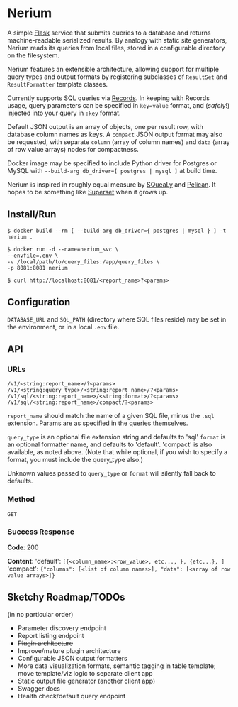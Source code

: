 # Nerium

A simple [Flask](http://flask.pocoo.org/) service that submits queries to a database and returns machine-readable serialized results. By analogy with static site generators, Nerium reads its queries from local files, stored in a configurable directory on the filesystem.

Nerium features an extensible architecture, allowing support for multiple query types and output formats by registering subclasses of `ResultSet` and `ResultFormatter` template classes.

Currently supports SQL queries via [Records](https://github.com/kennethreitz/records). In keeping with Records usage, query parameters can be specified in `key=value` format, and (_safely_!) injected into your query in `:key` format.

Default JSON output is an array of objects, one per result row, with database column names as keys. A `compact` JSON output format may also be requested, with separate `column` (array of column names) and `data` (array of row value arrays) nodes for compactness.

Docker image may be specified to include Python driver for Postgres or MySQL with `--build-arg db_driver=[ postgres | mysql ]` at build time.

Nerium is inspired in roughly equal measure by [SQueaLy](https://hashedin.com/2017/04/24/squealy-intro-how-to-build-customized-dashboard/) and [Pelican](https://blog.getpelican.com/). It hopes to be something like [Superset](https://superset.incubator.apache.org/) when it grows up.

## Install/Run

```
$ docker build --rm [ --build-arg db_driver={ postgres | mysql } ] -t nerium .

$ docker run -d --name=nerium_svc \
--envfile=.env \
-v /local/path/to/query_files:/app/query_files \
-p 8081:8081 nerium

$ curl http://localhost:8081/<report_name>?<params>
```

## Configuration

`DATABASE_URL` and `SQL_PATH` (directory where SQL files reside) may be set in the environment, or in a local `.env` file.

## API

### URLs

`/v1/<string:report_name>/?<params>`
`/v1/<string:query_type>/<string:report_name>/?<params>`
`/v1/sql/<string:report_name>/<string:format>/?<params>`
`/v1/sql/<string:report_name>/compact/?<params>`

`report_name` should match the name of a given SQL file, minus the `.sql` extension. Params are as specified in the queries themselves.

`query_type` is an optional file extension string and defaults to 'sql'
`format` is an optional formatter name, and defaults to 'default'. 'compact' is also available, as noted above. (Note that while optional, if you wish to specify a format, you must include the query_type also.)

Unknown values passed to `query_type` or `format` will silently fall back to defaults.

### Method

`GET`

### Success Response

**Code**: 200

**Content**:
'default': `[{<column_name>:<row_value>, etc..., }, {etc...}, ]`  
'compact': `{"columns": [<list of column names>], "data": [<array of row value arrays>]}`

## Sketchy Roadmap/TODOs

(in no particular order)
- Parameter discovery endpoint
- Report listing endpoint
- ~~Plugin architecture~~
- Improve/mature plugin architecture
- Configurable JSON output formatters
- More data visualization formats, semantic tagging in table template; move template/viz logic to separate client app
- Static output file generator (another client app)
- Swagger docs
- Health check/default query endpoint
